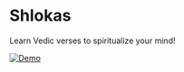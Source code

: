 # Shlokas

Learn Vedic verses to spiritualize your mind!

[![Demo](https://img.youtube.com/vi/pABmYgurXCg/0.jpg)](https://www.youtube.com/watch?v=pABmYgurXCg)
